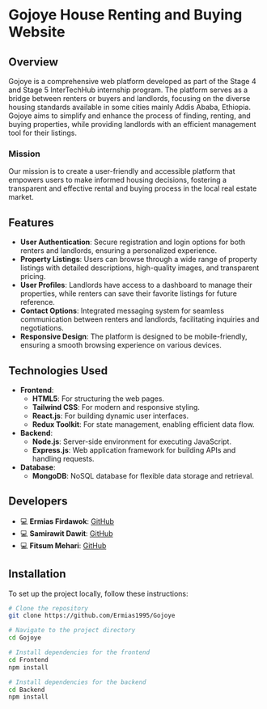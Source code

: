 # Gojoye House Renting and Buying Website

## Overview
Gojoye is a comprehensive web platform developed as part of the Stage 4 and Stage 5 InterTechHub internship program. The platform serves as a bridge between renters or buyers and landlords, focusing on the diverse housing standards available in some cities mainly Addis Ababa, Ethiopia. Gojoye aims to simplify and enhance the process of finding, renting, and buying properties, while providing landlords with an efficient management tool for their listings.

### Mission
Our mission is to create a user-friendly and accessible platform that empowers users to make informed housing decisions, fostering a transparent and effective rental and buying process in the local real estate market.

## Features
- **User Authentication**: Secure registration and login options for both renters and landlords, ensuring a personalized experience.
- **Property Listings**: Users can browse through a wide range of property listings with detailed descriptions, high-quality images, and transparent pricing.
- **User Profiles**: Landlords have access to a dashboard to manage their properties, while renters can save their favorite listings for future reference.
- **Contact Options**: Integrated messaging system for seamless communication between renters and landlords, facilitating inquiries and negotiations.
- **Responsive Design**: The platform is designed to be mobile-friendly, ensuring a smooth browsing experience on various devices.

## Technologies Used
- **Frontend**: 
  - **HTML5**: For structuring the web pages.
  - **Tailwind CSS**: For modern and responsive styling.
  - **React.js**: For building dynamic user interfaces.
  - **Redux Toolkit**: For state management, enabling efficient data flow.
- **Backend**: 
  - **Node.js**: Server-side environment for executing JavaScript.
  - **Express.js**: Web application framework for building APIs and handling requests.
- **Database**: 
  - **MongoDB**: NoSQL database for flexible data storage and retrieval.
 
## Developers
- 💻 **Ermias Firdawok**: [GitHub](https://github.com/Ermias1995)
- 💻 **Samirawit Dawit**: [GitHub](https://github.com/FitsumMehari)
- 💻 **Fitsum Mehari**: [GitHub](https://github.com/SamrawitDawit)


## Installation
To set up the project locally, follow these instructions:

```bash
# Clone the repository
git clone https://github.com/Ermias1995/Gojoye

# Navigate to the project directory
cd Gojoye

# Install dependencies for the frontend
cd Frontend
npm install

# Install dependencies for the backend
cd Backend
npm install

